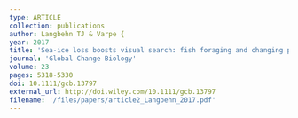 ```yaml
---
type: ARTICLE
collection: publications
author: Langbehn TJ & Varpe {
year: 2017
title: 'Sea-ice loss boosts visual search: fish foraging and changing pelagic interactions in polar oceans'
journal: 'Global Change Biology'
volume: 23
pages: 5318-5330
doi: 10.1111/gcb.13797
external_url: http://doi.wiley.com/10.1111/gcb.13797
filename: '/files/papers/article2_Langbehn_2017.pdf'
---
```

